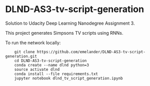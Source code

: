 # DLND-AS3-tv-script-generation

Solution to Udacity Deep Learning Nanodegree Assignment 3.

This project generates Simpsons TV scripts using RNNs.

To run the network locally:
```shell
    git clone https://github.com/emelander/DLND-AS3-tv-script-generation.git
    cd DLND-AS3-tv-script-generation
    conda create --name dlnd python=3
    source activate dlnd
    conda install --file requirements.txt
    jupyter notebook dlnd_tv_script_generation.ipynb
```
